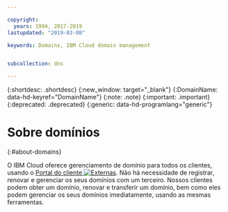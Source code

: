 ```yaml
---

copyright:
  years: 1994, 2017-2019
lastupdated: "2019-03-08"

keywords: Domains, IBM Cloud domain management


subcollection: dns

---
```



{:shortdesc: .shortdesc}
{:new_window: target="_blank"}
{:DomainName: data-hd-keyref="DomainName"}
{:note: .note}
{:important: .important}
{:deprecated: .deprecated}
{:generic: data-hd-programlang="generic"}

# Sobre domínios
{:#about-domains}

O IBM Cloud oferece gerenciamento de domínio para todos os clientes, usando o [Portal do cliente ![Externas](../../icons/launch-glyph.svg "Ícone de link externo")](https://{DomainName}/). Não há necessidade de registrar, renovar e gerenciar os seus domínios com um terceiro. Nossos clientes podem obter um domínio, renovar e transferir um domínio, bem como eles podem gerenciar os seus domínios imediatamente, usando as mesmas ferramentas.
